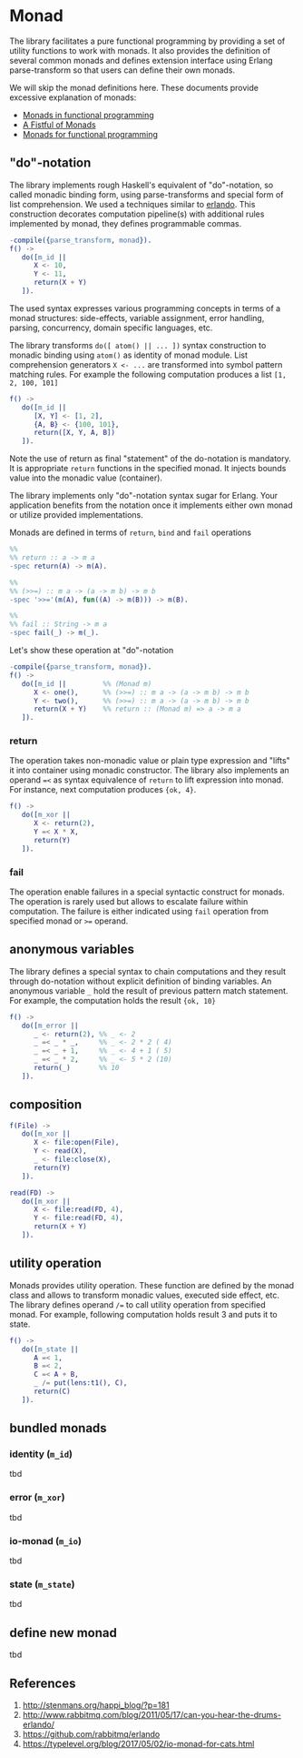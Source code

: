 # Monad

The library facilitates a pure functional programming by providing a set of utility functions to work with monads. It also provides the definition of several common monads and defines extension interface using Erlang parse-transform so that users can define their own monads. 

We will skip the monad definitions here. These documents provide excessive explanation of monads:
* [Monads in functional programming](https://en.wikipedia.org/wiki/Monad_(functional_programming))
* [A Fistful of Monads](http://learnyouahaskell.com/a-fistful-of-monads) 
* [Monads for functional programming](http://homepages.inf.ed.ac.uk/wadler/papers/marktoberdorf/baastad.pdf)


## "do"-notation

The library implements rough Haskell's equivalent of "do"-notation, so called monadic binding form, using parse-transforms and special form of list comprehension. We used a techniques similar to [erlando](https://github.com/rabbitmq/erlando). This construction decorates computation pipeline(s) with additional rules implemented by monad, they defines programmable commas. 

```erlang
-compile({parse_transform, monad}).
f() ->
   do([m_id ||
      X <- 10,
      Y <- 11,
      return(X + Y)
   ]).
```

The used syntax expresses various programming concepts in terms of a monad structures: side-effects, variable assignment, error handling, parsing, concurrency, domain specific languages, etc. 

The library transforms `do([ atom() || ... ])` syntax construction to monadic binding using `atom()` as identity of monad module. List comprehension generators `X <- ...` are transformed into symbol pattern matching rules. For example the following computation produces a list `[1, 2, 100, 101]`

```erlang
f() ->
   do([m_id ||
      [X, Y] <- [1, 2],
      {A, B} <- {100, 101},
      return([X, Y, A, B])
   ]).
```  

Note the use of return as final "statement" of the do-notation is mandatory. It is appropriate `return` functions in the specified monad. It injects bounds value into the monadic value (container).

The library implements only "do"-notation syntax sugar for Erlang. Your application benefits from the notation once it implements either own monad or utilize provided implementations.   

Monads are defined in terms of `return`, `bind` and `fail` operations

```erlang
%% 
%% return :: a -> m a
-spec return(A) -> m(A).

%%
%% (>>=) :: m a -> (a -> m b) -> m b
-spec '>>='(m(A), fun((A) -> m(B))) -> m(B).

%%
%% fail :: String -> m a
-spec fail(_) -> m(_).
```

Let's show these operation at "do"-notation 

```erlang
-compile({parse_transform, monad}).
f() ->
   do([m_id ||         %% (Monad m)
      X <- one(),      %% (>>=) :: m a -> (a -> m b) -> m b
      Y <- two(),      %% (>>=) :: m a -> (a -> m b) -> m b
      return(X + Y)    %% return :: (Monad m) => a -> m a
   ]).
```


### return

The operation takes non-monadic value or plain type expression and "lifts" it into container using monadic constructor. The library also implements an operand `=<` as syntax equivalence of `return` to lift expression into monad. For instance, next computation produces `{ok, 4}`. 

```erlang
f() ->
   do([m_xor ||
      X <- return(2),
      Y =< X * X,
      return(Y)
   ]).
```


### fail

The operation enable failures in a special syntactic construct for monads. The operation is rarely used but allows to escalate failure within computation. The failure is either indicated using `fail` operation from specified monad or `>=` operand.


## anonymous variables

The library defines a special syntax to chain computations and they result through do-notation without explicit definition of binding variables. An anonymous variable `_` hold the result of previous pattern match statement. For example, the computation holds the result `{ok, 10}` 

```erlang
f() ->
   do([m_error ||
      _ <- return(2), %% _ <- 2 
      _ =< _ * _,     %% _ <- 2 * 2 ( 4)
      _ =< _ + 1,     %% _ <- 4 + 1 ( 5)
      _ =< _ * 2,     %% _ <- 5 * 2 (10)
      return(_)       %% 10
   ]).
```


## composition

```erlang
f(File) ->
   do([m_xor ||
      X <- file:open(File),
      Y <- read(X),
      _ <- file:close(X),
      return(Y)
   ]).

read(FD) ->
   do([m_xor ||
      X <- file:read(FD, 4),
      Y <- file:read(FD, 4),      
      return(X + Y)
   ]).
```


## utility operation

Monads provides utility operation. These function are defined by the monad class and allows to transform monadic values, executed side effect, etc. The library defines operand `/=` to call utility operation from specified monad. For example, following computation holds result 3 and puts it to state. 

```erlang
f() ->
   do([m_state || 
      A =< 1,
      B =< 2,
      C =< A + B,
      _ /= put(lens:t1(), C),
      return(C)
   ]).
```

## bundled monads

### identity (`m_id`)

tbd

### error (`m_xor`)

tbd

### io-monad (`m_io`)

tbd

### state (`m_state`)

tbd



## define new monad

tbd


## References

1. http://stenmans.org/happi_blog/?p=181
2. http://www.rabbitmq.com/blog/2011/05/17/can-you-hear-the-drums-erlando/
3. https://github.com/rabbitmq/erlando
4. https://typelevel.org/blog/2017/05/02/io-monad-for-cats.html
